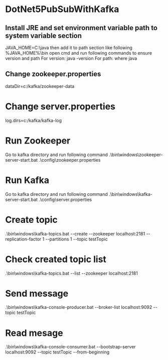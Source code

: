 # DotNet5PubSubWithKafka
## Install JRE and set environment variable path to system variable section
JAVA_HOME=C:\java
then add it to path section like following
%JAVA_HOME%\bin 
open cmd and run following commands to ensure version and path
For version: java -version
For path: where java

## Change zookeeper.properties
dataDir=c:/kafka/zookeeper-data

# Change server.properties 
log.dirs=c:/kafka/kafka-log

# Run Zookeeper
Go to kafka directory and run following command 
.\bin\windows\zookeeper-server-start.bat .\config\zookeeper.properties

# Run Kafka
Go to kafka directory and run following command
.\bin\windows\kafka-server-start.bat .\config\server.properties

# Create topic
.\bin\windows\kafka-topics.bat --create --zookeeper localhost:2181 --replication-factor 1 --partitions 1 --topic testTopic

# Check created topic list
.\bin\windows\kafka-topics.bat --list --zookeeper localhost:2181

# Send message
.\bin\windows\kafka-console-producer.bat --broker-list localhost:9092 --topic testTopic

# Read mesage 
.\bin\windows\kafka-console-consumer.bat --bootstrap-server localhost:9092 --topic testTopic --from-beginning





